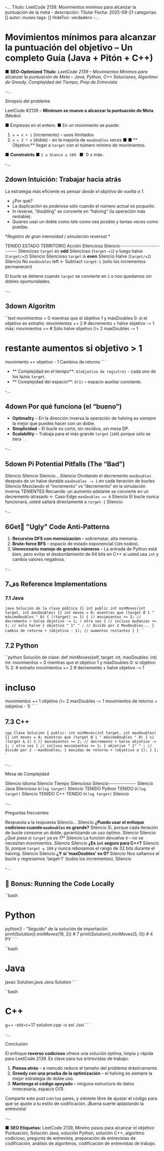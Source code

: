 -...
Título: LeetCode 2139. Movimientos mínimos para alcanzar la puntuación de la meta -
descripción: Titular
Fecha: 2025-09-21
categorías: []
autor: muses
tags: []
HideToc: verdadero
-...
# Movimientos mínimos para alcanzar la puntuación del objetivo – Un completo Guía (Java + Pitón + C++)

■ **SEO‐Optimized Título**: *LeetCode 2139 – Movimientos Mínimos para alcanzar la puntuación de Meta – Java, Python, C++ Soluciones, Algoritmo de Greedy, Complejidad del Tiempo, Prep de Entrevista*

-...

Sinopsis del problema

LeetCode #2139 – **Minimum se mueve a alcanzar la puntuación de Meta** (Medio)

■ Empiezas en el entero.
■ En un movimiento se puede:
1. `x = x + 1` (incremento) – usos ilimitados
2. `x = 2 * x` (doble) - en la mayoría de `maxDoubles` veces
■
■ ** Objetivo:** llegar a `target` con el número mínimo de movimientos.

■ **Constraints**
■ `1 ≤ blanco ≤ 109 `
■ `0 ≤ máx.

-...

## 2down Intuición: Trabajar hacia atrás

La estrategia más eficiente es pensar *desde el objetivo de vuelta a 1*.

* ¿Por qué?
* La duplicación es *poderosa* sólo cuando el número actual es *pequeño*.
* In reverse, “doubling” se convierte en “halving” (la operación más rentable).
* Quieres usar un doble como *late* como sea posible y tantas veces como puedas.

**Registro de gran intensidad ( simulación reversa)* *

TENIDO ESTADO TERRITORIO Acción Silenciosa
Silencio--------------------------
Silencioso `target` es **odd** Silencioso (`target-=1`) y luego halve (`target/=2`) Silencio
Silencioso `target` is **even** Silencio Halve (`target/=2`)
Silencio No `maxDoubles` left ← Subtract `target‐1` (sólo los incrementos permanecen)

El bucle se detiene cuando `target` se convierte en `1` o nos quedamos sin dobles oportunidades.

-...

## 3down Algoritm

``text
movimientos = 0
mientras que el objetivo 1 y máxDoubles 0:
si el objetivo es extraño:
movimientos += 2 # decremento + halve
objetivo -= 1
más:
movimientos += # Sólo halve
objetivo //= 2
maxDoubles -= 1

# restante aumentos si objetivo > 1
movimiento += objetivo - 1
Cambios de retorno
`` `

* ** Complejidad en el tiempo**: `O(objetivo de registro)` - cada uno de los lazos `target`.
* ** Complejidad del espacio**: `O(1)` – espacio auxiliar constante.

-...

## 4down Por qué funciona (el “bueno”)

* **Optimality** – En la dirección inversa la operación de halving es siempre la mejor que puedes hacer con un doble.
* **Simplicidad** – El bucle es corto, sin recidiva, sin mesa DP.
* **Scalability** – Trabaja para el más grande `target` (`109`) porque sólo se itera ` .

-...

## 5down Pi Potential Pitfalls (The “Bad”)

Silencio Silencio
Silencio...
Silencio Olvidando el decremento `maxDoubles` después de un halve  durable `maxDoubles -= 1` en cada iteración de bucles
Silencio Mezclando el “incremento” vs “decremento” en la simulación inversa TENIENTES Recuerde: un aumento adelante se convierte en un decremento atrasado
← Caso Edge `maxDoubles == 0` Silencio El bucle nunca funcionará, usted saltará directamente a `target‐1` Silencio

-...

## 6Get⃣ "Ugly" Code Anti-Patterns

1. **Recursivo DFS con memoización** – sobrematar, alta memoria.
2. **Brute‐force BFS** – espacio de estado exponencial (`109` nodos).
3. **Unnecesario manejo de grandes números** – La entrada de Python está bien, pero evitar el desbordamiento de 64 bits en C++ si usted usa `int` y cambia valores negativos.

-...

## 7فs Reference Implementations

### 7.1 Java

``java
Solución de la clase pública {}
int public int minMoves(int target, int maxDoubles) {}
int moves = 0;
mientras que (target Ø 1 " máximoDoubles " 0) {
((target) == 1) { //
movimientos += 2; // decremento + halve
objetivo -= 1;
♪ otra vez { // incluso
mudanzas += 1; // sólo halve
}
objetivo " 1° " ; // divide por 2
MaxDoubles...
}
cambio de retorno + (objetivo - 1); // aumentos restantes
}
}
`` `

## 7.2 Python

``python
Solución de clase:
def minMoves(self, target: int, maxDoubles: int) int:
movimientos = 0
mientras que el objetivo 1 y máxDoubles 0:
si objetivo % 2: # extraño
movimientos += 2 # decremento + halve
objetivo -= 1
# incluso #
movimientos += 1
objetivo //= 2
maxDoubles -= 1
movimientos de retorno + (objetivo - 1)
`` `

## 7.3 C++

``cpp
Clase Solución {
public:
int minMoves(int target, int maxDoubles) {}
int moves = 0;
mientras que (target Ø 1 " máximoDoubles " 0) {
si (target & 1) { //
movimientos += 2; // decremento + halve
objetivo -= 1;
♪ otra vez { // incluso
movimientos += 1;
}
objetivo " 1° " ; // divide por 2
--maxDoubles;
}
movidas de retorno + (objetivo a 1);
}
};
`` `

-...

Mesa de Complejidad

Silencio Idioma Silencio Tiempo Silencioso
Silencio--------------
Silencio Java Silencioso `O(log target)` Silencio
TENIDO Python TENIDO `O(log target)` Silencio
TENIDO C++ TENIDO `O(log target)` Silencio

-...

Preguntas frecuentes

Respuesta a la respuesta
Silencio...
Silencio **¿Puedo usar el enfoque codicioso cuando `maxDoubles` es grande?** Silencio Sí, porque cada iteración de bucle consume un doble, garantizando un uso óptimo. Silencio
Silencio *¿Qué pasa si `target` ya es 1?** Silencio La función devuelve `0` – no se necesitan movimientos. Silencio
Silencio **¿Es `int` seguro para C++?** Silencio Sí, porque `target ≤ 109` y nunca rebosamos el rango de 32 bits durante el halving. Silencio
Silencio **¿Y si 'maxDoubles' es 0?** Silencio Nos saltamos el bucle y regresamos 'target‐1' (todos los incrementos). Silencio

-...

## 🔗 Bonus: Running the Code Locally

``bash
# Python
python3 - "Seguido"
de la solución de importación
print(Solution().minMoves(19, 2)) # 7
print(Solution().minMoves(5, 0)) # 4
PY
`` `

``bash
# Java
javac Solution.java
Java Solution
`` `

``bash
# C++
g++ -std=c+17 solution.cpp -o sol
./sol
`` `

-...

Conclusión

El enfoque **reverso codicioso** ofrece una solución óptima, limpia y rápida para LeetCode 2139.
Es clave para tus entrevistas de trabajo:

1. **Piensa atrás** – a menudo reduce el tamaño del problema drásticamente.
2. **Greedy con una prueba de la optimización** – el halving es siempre la mejor estrategia de doble uso.
3. **Mantenga el código apoyado** – ninguna estructura de datos innecesaria, espacio O(1).

Comparte este post con tus pares, y siéntete libre de ajustar el código para que se ajuste a tu estilo de codificación. ¡Buena suerte aplastando la entrevista!

-...

■ **SEO Etiquetas:** LeetCode 2139, Mínimo pasos para alcanzar el objetivo Puntuación, Solución Java, solución Python, solución C++, algoritmo codicioso, pregunta de entrevista, preparación de entrevistas de codificación, análisis de algoritmos, codificación de entrevistas de trabajo.